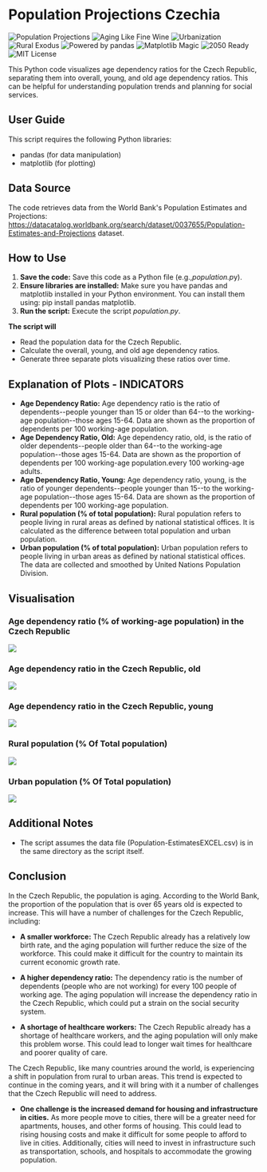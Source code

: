 # Population Projections Czechia

![Population Projections](https://img.shields.io/badge/population-projections-blue)
![Aging Like Fine Wine](https://img.shields.io/badge/CZ%20population-aging%20like%20fine%20wine-yellow)
![Urbanization](https://img.shields.io/badge/urbanization-city%20vibes-9cf)
![Rural Exodus](https://img.shields.io/badge/rural-population%20shrinking-brown)
![Powered by pandas](https://img.shields.io/badge/powered%20by-pandas-1e88e5?logo=pandas)
![Matplotlib Magic](https://img.shields.io/badge/made%20with-matplotlib-purple?logo=matplotlib)
![2050 Ready](https://img.shields.io/badge/year-2050%20ready-brightgreen)
![MIT License](https://img.shields.io/badge/license-MIT-green)

This Python code visualizes age dependency ratios for the Czech Republic, separating them into overall, young, and old age dependency ratios.  This can be helpful for understanding population trends and planning for social services.

## User Guide
This script requires the following Python libraries:

- pandas (for data manipulation)
- matplotlib (for plotting)

## Data Source
The code retrieves data from the World Bank's Population Estimates and Projections:
https://datacatalog.worldbank.org/search/dataset/0037655/Population-Estimates-and-Projections dataset.

## How to Use
1. **Save the code:** Save this code as a Python file (e.g.,*population.p*y).
2. **Ensure libraries are installed:** Make sure you have pandas and matplotlib installed in your Python environment. You can install them using: pip install pandas matplotlib.
3. **Run the script:** Execute the script *population.py*.

**The script will**
- Read the population data for the Czech Republic.
- Calculate the overall, young, and old age dependency ratios.
- Generate three separate plots visualizing these ratios over time.


## Explanation of Plots - INDICATORS

- **Age Dependency Ratio:** Age dependency ratio is the ratio of dependents--people younger than 15 or older than 64--to the working-age population--those ages 15-64. Data are shown as the proportion of dependents per 100 working-age population.
- **Age Dependency Ratio, Old:** Age dependency ratio, old, is the ratio of older dependents--people older than 64--to the working-age population--those ages 15-64. Data are shown as the proportion of dependents per 100 working-age population.every 100 working-age adults.
- **Age Dependency Ratio, Young:** Age dependency ratio, young, is the ratio of younger dependents--people younger than 15--to the working-age population--those ages 15-64. Data are shown as the proportion of dependents per 100 working-age population.
- **Rural population (% of total population):** Rural population refers to people living in rural areas as defined by national statistical offices. It is calculated as the difference between total population and urban population.
- **Urban population (% of total population):** Urban population refers to people living in urban areas as defined by national statistical offices. The data are collected and smoothed by United Nations Population Division.

## Visualisation
### Age dependency ratio (% of working-age population) in the Czech Republic
![](https://github.com/hrosicka/CzechPopulationEstimation/blob/master/Doc/AgeDependencyRatioCZ.png)

### Age dependency ratio in the Czech Republic, old
![](https://github.com/hrosicka/CzechPopulationEstimation/blob/master/Doc/AgeDependencyRatioOldCZ.png)

### Age dependency ratio in the Czech Republic, young 
![](https://github.com/hrosicka/CzechPopulationEstimation/blob/master/Doc/AgeDependencyRatioYoungCZ.png)

### Rural population (% Of Total population) 
![](https://github.com/hrosicka/CzechPopulationEstimation/blob/master/Doc/RuralPopulationCZ.png)

### Urban population (% Of Total population)
![](https://github.com/hrosicka/CzechPopulationEstimation/blob/master/Doc/UrbanPopulationCZ.png)

## Additional Notes

- The script assumes the data file (Population-EstimatesEXCEL.csv) is in the same directory as the script itself.

## Conclusion
In the Czech Republic, the population is aging. According to the World Bank, the proportion of the population that is over 65 years old is expected to increase. This will have a number of challenges for the Czech Republic, including:

- **A smaller workforce:** The Czech Republic already has a relatively low birth rate, and the aging population will further reduce the size of the workforce. This could make it difficult for the country to maintain its current economic growth rate.

- **A higher dependency ratio:** The dependency ratio is the number of dependents (people who are not working) for every 100 people of working age. The aging population will increase the dependency ratio in the Czech Republic, which could put a strain on the social security system.

- **A shortage of healthcare workers:** The Czech Republic already has a shortage of healthcare workers, and the aging population will only make this problem worse. This could lead to longer wait times for healthcare and poorer quality of care.

The Czech Republic, like many countries around the world, is experiencing a shift in population from rural to urban areas. This trend is expected to continue in the coming years, and it will bring with it a number of challenges that the Czech Republic will need to address.

- **One challenge is the increased demand for housing and infrastructure in cities.** As more people move to cities, there will be a greater need for apartments, houses, and other forms of housing. This could lead to rising housing costs and make it difficult for some people to afford to live in cities. Additionally, cities will need to invest in infrastructure such as transportation, schools, and hospitals to accommodate the growing population.
  
